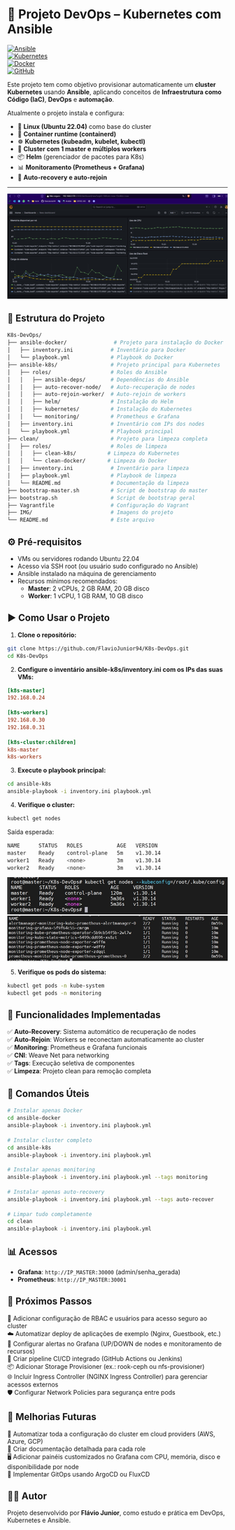 # 🚀 Projeto DevOps – Kubernetes com Ansible

[![Ansible](https://img.shields.io/badge/Ansible-Automation-red?logo=ansible)](https://www.ansible.com/)  
[![Kubernetes](https://img.shields.io/badge/Kubernetes-Cluster-blue?logo=kubernetes)](https://kubernetes.io/)  
[![Docker](https://img.shields.io/badge/Docker-Containerization-2496ED?logo=docker)](https://www.docker.com/)  
[![GitHub](https://img.shields.io/badge/GitHub-Repo-black?logo=github)](https://github.com/FlavioJunior94/K8s-DevOps)

Este projeto tem como objetivo provisionar automaticamente um **cluster Kubernetes** usando **Ansible**, aplicando conceitos de **Infraestrutura como Código (IaC)**, **DevOps** e **automação**.

Atualmente o projeto instala e configura:  
- 🐧 **Linux (Ubuntu 22.04)** como base do cluster  
- 🐳 **Container runtime (containerd)**  
- ☸️ **Kubernetes (kubeadm, kubelet, kubectl)**  
- 🔗 **Cluster com 1 master e múltiplos workers**  
- 📦 **Helm** (gerenciador de pacotes para K8s)  
- 📊 **Monitoramento (Prometheus + Grafana)**  
- 🔄 **Auto-recovery e auto-rejoin**

---

![DashBoard](IMG/DASHBOARD.jpg)

## 📂 Estrutura do Projeto

```bash
K8s-DevOps/
├── ansible-docker/               # Projeto para instalação do Docker
│   ├── inventory.ini            # Inventário para Docker
│   └── playbook.yml             # Playbook do Docker
├── ansible-k8s/                 # Projeto principal para Kubernetes
│   ├── roles/                   # Roles do Ansible
│   │   ├── ansible-deps/        # Dependências do Ansible
│   │   ├── auto-recover-node/   # Auto-recuperação de nodes
│   │   ├── auto-rejoin-worker/  # Auto-rejoin de workers
│   │   ├── helm/                # Instalação do Helm
│   │   ├── kubernetes/          # Instalação do Kubernetes
│   │   └── monitoring/          # Prometheus e Grafana
│   ├── inventory.ini            # Inventário com IPs dos nodes
│   └── playbook.yml             # Playbook principal
├── clean/                       # Projeto para limpeza completa
│   ├── roles/                   # Roles de limpeza
│   │   ├── clean-k8s/          # Limpeza do Kubernetes
│   │   └── clean-docker/       # Limpeza do Docker
│   ├── inventory.ini            # Inventário para limpeza
│   ├── playbook.yml             # Playbook de limpeza
│   └── README.md                # Documentação da limpeza
├── bootstrap-master.sh          # Script de bootstrap do master
├── bootstrap.sh                 # Script de bootstrap geral
├── Vagrantfile                  # Configuração do Vagrant
├── IMG/                         # Imagens do projeto
└── README.md                    # Este arquivo
```

## ⚙️ Pré-requisitos

- VMs ou servidores rodando Ubuntu 22.04
- Acesso via SSH root (ou usuário sudo configurado no Ansible)
- Ansible instalado na máquina de gerenciamento
- Recursos mínimos recomendados:
  - **Master**: 2 vCPUs, 2 GB RAM, 20 GB disco
  - **Worker**: 1 vCPU, 1 GB RAM, 10 GB disco

## ▶️ Como Usar o Projeto

1. **Clone o repositório:**
```bash
git clone https://github.com/FlavioJunior94/K8s-DevOps.git
cd K8s-DevOps
```

2. **Configure o inventário ansible-k8s/inventory.ini com os IPs das suas VMs:**
```ini
[k8s-master]
192.168.0.24

[k8s-workers]
192.168.0.30
192.168.0.31

[k8s-cluster:children]
k8s-master
k8s-workers
```

3. **Execute o playbook principal:**
```bash
cd ansible-k8s
ansible-playbook -i inventory.ini playbook.yml
```

4. **Verifique o cluster:**
```bash
kubectl get nodes
```

Saída esperada:
```bash
NAME      STATUS   ROLES           AGE   VERSION
master    Ready    control-plane   5m    v1.30.14
worker1   Ready    <none>          3m    v1.30.14
worker2   Ready    <none>          3m    v1.30.14
```
![nodes Kubernetes](IMG/nodes_kubernetes.jpg)
![Monitoring](IMG/monitoring-running.jpg)

5. **Verifique os pods do sistema:**
```bash
kubectl get pods -n kube-system
kubectl get pods -n monitoring
```

## 🎯 Funcionalidades Implementadas

✅ **Auto-Recovery**: Sistema automático de recuperação de nodes  
✅ **Auto-Rejoin**: Workers se reconectam automaticamente ao cluster  
✅ **Monitoring**: Prometheus e Grafana funcionais  
✅ **CNI**: Weave Net para networking  
✅ **Tags**: Execução seletiva de componentes  
✅ **Limpeza**: Projeto clean para remoção completa  

## 🔧 Comandos Úteis

```bash
# Instalar apenas Docker
cd ansible-docker
ansible-playbook -i inventory.ini playbook.yml

# Instalar cluster completo
cd ansible-k8s
ansible-playbook -i inventory.ini playbook.yml

# Instalar apenas monitoring
ansible-playbook -i inventory.ini playbook.yml --tags monitoring

# Instalar apenas auto-recovery
ansible-playbook -i inventory.ini playbook.yml --tags auto-recover

# Limpar tudo completamente
cd clean
ansible-playbook -i inventory.ini playbook.yml
```

## 📊 Acessos

- **Grafana**: `http://IP_MASTER:30000` (admin/senha_gerada)
- **Prometheus**: `http://IP_MASTER:30001`

## 📝 Próximos Passos

🔐 Adicionar configuração de RBAC e usuários para acesso seguro ao cluster  
☁️ Automatizar deploy de aplicações de exemplo (Nginx, Guestbook, etc.)  
📡 Configurar alertas no Grafana (UP/DOWN de nodes e monitoramento de recursos)  
🧪 Criar pipeline CI/CD integrado (GitHub Actions ou Jenkins)  
📦 Adicionar Storage Provisioner (ex.: rook-ceph ou nfs-provisioner)  
🌐 Incluir Ingress Controller (NGINX Ingress Controller) para gerenciar acessos externos  
🛡️ Configurar Network Policies para segurança entre pods  

## 🚀 Melhorias Futuras

🔧 Automatizar toda a configuração do cluster em cloud providers (AWS, Azure, GCP)  
📜 Criar documentação detalhada para cada role  
🖥️ Adicionar painéis customizados no Grafana com CPU, memória, disco e disponibilidade por node  
📌 Implementar GitOps usando ArgoCD ou FluxCD  

## 👨‍💻 Autor

Projeto desenvolvido por **Flávio Junior**, como estudo e prática em DevOps, Kubernetes e Ansible.